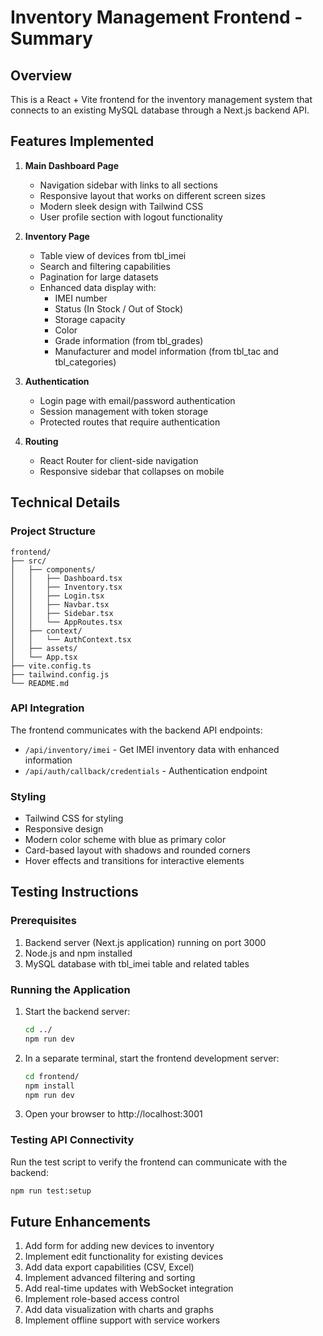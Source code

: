 # Inventory Management Frontend - Summary

## Overview

This is a React + Vite frontend for the inventory management system that connects to an existing MySQL database through a Next.js backend API.

## Features Implemented

1. **Main Dashboard Page**
   - Navigation sidebar with links to all sections
   - Responsive layout that works on different screen sizes
   - Modern sleek design with Tailwind CSS
   - User profile section with logout functionality

2. **Inventory Page**
   - Table view of devices from tbl_imei
   - Search and filtering capabilities
   - Pagination for large datasets
   - Enhanced data display with:
     - IMEI number
     - Status (In Stock / Out of Stock)
     - Storage capacity
     - Color
     - Grade information (from tbl_grades)
     - Manufacturer and model information (from tbl_tac and tbl_categories)

3. **Authentication**
   - Login page with email/password authentication
   - Session management with token storage
   - Protected routes that require authentication

4. **Routing**
   - React Router for client-side navigation
   - Responsive sidebar that collapses on mobile

## Technical Details

### Project Structure
```
frontend/
├── src/
│   ├── components/
│   │   ├── Dashboard.tsx
│   │   ├── Inventory.tsx
│   │   ├── Login.tsx
│   │   ├── Navbar.tsx
│   │   ├── Sidebar.tsx
│   │   └── AppRoutes.tsx
│   ├── context/
│   │   └── AuthContext.tsx
│   ├── assets/
│   └── App.tsx
├── vite.config.ts
├── tailwind.config.js
└── README.md
```

### API Integration
The frontend communicates with the backend API endpoints:
- `/api/inventory/imei` - Get IMEI inventory data with enhanced information
- `/api/auth/callback/credentials` - Authentication endpoint

### Styling
- Tailwind CSS for styling
- Responsive design
- Modern color scheme with blue as primary color
- Card-based layout with shadows and rounded corners
- Hover effects and transitions for interactive elements

## Testing Instructions

### Prerequisites
1. Backend server (Next.js application) running on port 3000
2. Node.js and npm installed
3. MySQL database with tbl_imei table and related tables

### Running the Application
1. Start the backend server:
   ```bash
   cd ../
   npm run dev
   ```

2. In a separate terminal, start the frontend development server:
   ```bash
   cd frontend/
   npm install
   npm run dev
   ```

3. Open your browser to http://localhost:3001

### Testing API Connectivity
Run the test script to verify the frontend can communicate with the backend:
```bash
npm run test:setup
```

## Future Enhancements

1. Add form for adding new devices to inventory
2. Implement edit functionality for existing devices
3. Add data export capabilities (CSV, Excel)
4. Implement advanced filtering and sorting
5. Add real-time updates with WebSocket integration
6. Implement role-based access control
7. Add data visualization with charts and graphs
8. Implement offline support with service workers